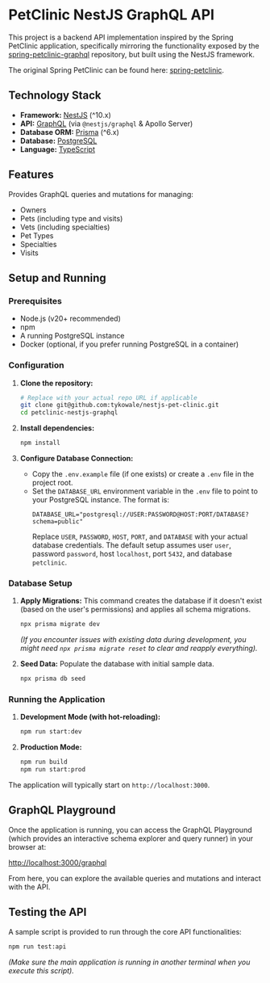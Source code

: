 # PetClinic NestJS GraphQL API

This project is a backend API implementation inspired by the Spring PetClinic application, specifically mirroring the functionality exposed by the [spring-petclinic-graphql](https://github.com/spring-petclinic/spring-petclinic-graphql) repository, but built using the NestJS framework.

The original Spring PetClinic can be found here: [spring-petclinic](https://github.com/spring-projects/spring-petclinic).

## Technology Stack

*   **Framework:** [NestJS](https://nestjs.com/) (^10.x)
*   **API:** [GraphQL](https://graphql.org/) (via `@nestjs/graphql` & Apollo Server)
*   **Database ORM:** [Prisma](https://www.prisma.io/) (^6.x)
*   **Database:** [PostgreSQL](https://www.postgresql.org/)
*   **Language:** [TypeScript](https://www.typescriptlang.org/)

## Features

Provides GraphQL queries and mutations for managing:

*   Owners
*   Pets (including type and visits)
*   Vets (including specialties)
*   Pet Types
*   Specialties
*   Visits

## Setup and Running

### Prerequisites

*   Node.js (v20+ recommended)
*   npm
*   A running PostgreSQL instance
*   Docker (optional, if you prefer running PostgreSQL in a container)

### Configuration

1.  **Clone the repository:**
    ```bash
    # Replace with your actual repo URL if applicable
    git clone git@github.com:tykowale/nestjs-pet-clinic.git
    cd petclinic-nestjs-graphql
    ```

2.  **Install dependencies:**
    ```bash
    npm install
    ```

3.  **Configure Database Connection:**
    *   Copy the `.env.example` file (if one exists) or create a `.env` file in the project root.
    *   Set the `DATABASE_URL` environment variable in the `.env` file to point to your PostgreSQL instance. The format is:
        ```
        DATABASE_URL="postgresql://USER:PASSWORD@HOST:PORT/DATABASE?schema=public"
        ```
        Replace `USER`, `PASSWORD`, `HOST`, `PORT`, and `DATABASE` with your actual database credentials. The default setup assumes user `user`, password `password`, host `localhost`, port `5432`, and database `petclinic`.

### Database Setup

1.  **Apply Migrations:** This command creates the database if it doesn't exist (based on the user's permissions) and applies all schema migrations.
    ```bash
    npx prisma migrate dev
    ```
    *(If you encounter issues with existing data during development, you might need `npx prisma migrate reset` to clear and reapply everything).* 

2.  **Seed Data:** Populate the database with initial sample data.
    ```bash
    npx prisma db seed
    ```

### Running the Application

1.  **Development Mode (with hot-reloading):**
    ```bash
    npm run start:dev
    ```

2.  **Production Mode:**
    ```bash
    npm run build
    npm run start:prod
    ```

The application will typically start on `http://localhost:3000`.

## GraphQL Playground

Once the application is running, you can access the GraphQL Playground (which provides an interactive schema explorer and query runner) in your browser at:

[http://localhost:3000/graphql](http://localhost:3000/graphql)

From here, you can explore the available queries and mutations and interact with the API.

## Testing the API

A sample script is provided to run through the core API functionalities:

```bash
npm run test:api
```
*(Make sure the main application is running in another terminal when you execute this script).*
